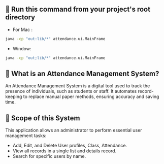## 📌 Run this command from your project's root directory
- For Mac :
```bash
java -cp "out:lib/*" attendance.ui.MainFrame
```

- Window:
```bash
java -cp "out;lib/*" attendance.ui.MainFrame
```
## 🌟 What is an Attendance Management System?
An Attendance Management System is a digital tool used to track the presence of individuals, such as students or staff. It automates record-keeping to replace manual paper methods, ensuring accuracy and saving time.

## 🌟 Scope of this System
This application allows an administrator to perform essential user management tasks:
- Add, Edit, and Delete User profiles, Class, Attendance.
- View all records in a single list and details record.
- Search for specific users by name.
